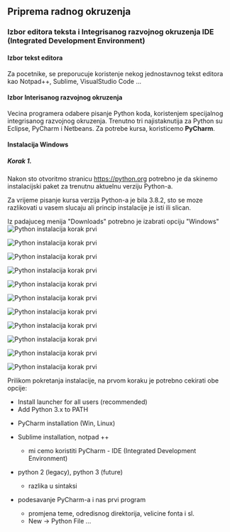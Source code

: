 
<div style="page-break-after: always;"></div>

## Priprema radnog okruzenja

### Izbor editora teksta i **Integrisanog razvojnog okruzenja** IDE (Integrated Development Environment)

#### Izbor tekst editora

Za pocetnike, se preporucuje koristenje nekog jednostavnog tekst editora kao Notpad++, Sublime, VisualStudio Code ...

#### Izbor Interisanog razvojnog okruzenja

Vecina programera odabere pisanje Python koda, koristenjem specijalnog 
integrisanog razvojnog okruzenja. Trenutno tri najistaknutija za Python su 
Eclipse, PyCharm i Netbeans. Za potrebe kursa, koristicemo **PyCharm**.

#### Instalacija Windows

##### Korak 1.

Nakon sto otvoritmo stranicu https://python.org potrebno je da skinemo 
instalacijski paket za trenutnu aktuelnu verziju Python-a.

Za vrijeme pisanje kursa verzija Python-a je bila 3.8.2, sto se moze 
razlikovati u vasem slucaju ali princip instalacije je isti ili slican.

Iz padajuceg menija "Downloads" potrebno je izabrati opciju "Windows"
![Python instalacija korak prvi](../../slike/python_instalacija_1.png)

![Python instalacija korak prvi](../../slike/python_instalacija_2.png)

![Python instalacija korak prvi](../../slike/python_instalacija_3.png)

![Python instalacija korak prvi](../../slike/python_instalacija_4.png)

![Python instalacija korak prvi](../../slike/python_instalacija_5.png)

![Python instalacija korak prvi](../../slike/python_instalacija_6.png)

![Python instalacija korak prvi](../../slike/python_instalacija_7.png)

![Python instalacija korak prvi](../../slike/python_instalacija_8.png)

![Python instalacija korak prvi](../../slike/python_instalacija_9.png)

![Python instalacija korak prvi](../../slike/python_instalacija_10.png)

![Python instalacija korak prvi](../../slike/python_instalacija_11.png)


Prilikom pokretanja instalacije, na prvom koraku je potrebno cekirati obe opcije:
* Install launcher for all users (recommended)
* Add Python 3.x to PATH






- PyCharm installation (Win, Linux)

- Sublime installation, notpad ++
  - mi cemo koristiti PyCharm - IDE (Integrated Development Environment) 

- python 2 (legacy), python 3 (future)
  - razlika u sintaksi


- podesavanje PyCharm-a i nas prvi program
  - promjena teme, odredisnog direktorija, velicine fonta i sl.
  - New -> Python File ...